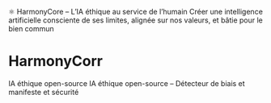⚛️ HarmonyCore – L’IA éthique au service de l’humain
Créer une intelligence artificielle consciente de ses limites, alignée sur nos valeurs, et bâtie pour le bien commun

# HarmonyCorr
IA éthique open-source IA éthique open-source – Détecteur de biais et manifeste et sécurité 
